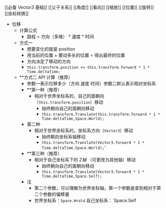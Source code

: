 [[必备 Vector3 基础]]
[[父子关系]]
[[角度]]
[[看向]]
[[缩放]]
[[位置]]
[[旋转]]
[[坐标转换]]

- 位移
	- 计算公式
		- 路程 = 方向（多维） * 速度 * 时间
	- 方式一
		- 想要变化的就是 position
		- 用当前的位置 + 要动多长的位置 = 得出最终的位置
		- 方向决定了移动的方向
		- `this.transform.position += this.transform.forward * 1 * Time.deltaTime;`
	- **方式二 API 计算（推荐）
		- 参数一表示位移多少（方向 速度 时间）参数二默认表示相对坐标系
		- **第一种（推荐）
			- 相对于世界坐标系的，自己的面朝向（`this.transform.position`）移动
				- 始终朝向自己的面朝向移动
				- `this.transform.Translate(this.transform.forward * 1 * Time.deltaTime,Space.World);`
		- 第二种
			- 相对于世界坐标系的，坐标系方向（`Vector3`）移动
				- 始终朝向坐标系轴移动
				- `this.transform.Translate(Vector3.forward * 1 * Time.deltaTime,Space.World);`‘
		- **第三种（推荐）
			- 相对于自己坐标系下的 *Z轴* （可更改为其他轴）移动
				- 始终朝向自己的面朝向移动
				- `this.transform.Translate(Vector3.forward * 1 * Time.deltaTime,Space.Self);`
		- 注
			- 第二个参数，可以理解为世界坐标轴，第一个参数是拿到相对于第二个参数的偏移量
			- 世界坐标系：`Space.Wrold`  自己坐标系：`Space.Self